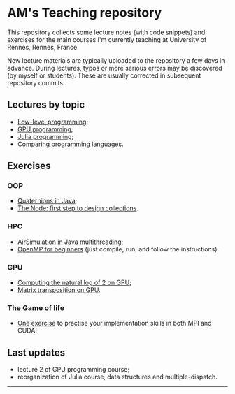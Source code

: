 
# AM's Teaching repository

This repository collects some lecture notes (with code snippets) 
and exercises for the main courses I'm currently teaching at 
University of Rennes, Rennes, France.

New lecture materials are typically uploaded to the repository a few 
days in advance. During lectures, typos or more serious errors may be 
discovered (by myself or students). These are usually corrected in 
subsequent repository commits.

## Lectures by topic

* [Low-level programming](./lowlevel/README.md);
* [GPU programming](./GPU/README.md);
* [Julia programming](./Julia/README.md);
* [Comparing programming languages](./cmp/README.md).

## Exercises

### OOP

* [Quaternions in Java](./OOP/Quaternions.md);
* [The Node: first step to design collections](./OOP/TheNode.md).

### HPC

* [AirSimulation in Java multithreading](./HPC/AirSimulation/README.md);
* [OpenMP for beginners](./HPC/OpenMPbeginners.c) (just compile, run, and follow the instructions).

### GPU

* [Computing the natural log of 2 on GPU](./GPU/log2series.md);
* [Matrix transposition on GPU](./GPU/mattranspose.md).

### The Game of life

* [One exercise](./HPC/game/README.md) to practise your implementation skills in both MPI and CUDA!

## Last updates

* lecture 2 of GPU programming course;
* reorganization of Julia course, data structures and multiple-dispatch.

--------------------

